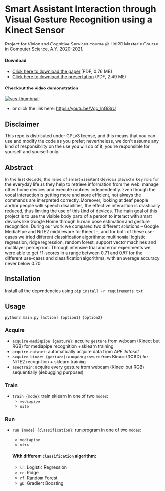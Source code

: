# Smart Assistant Interaction through Visual Gesture Recognition using a Kinect Sensor

Project for Vision and Cognitive Services course @ UniPD
Master's Course in Computer Science, A.Y. 2020-2021.


#### Download

- [Click here to download the paper](https://github.com/enricobu96/vcs-project/releases/download/v1.0.0/VCS-project_Buratto-Sciacco.pdf) (PDF, 0.76 MB)
- [Click here to download the presentation](https://github.com/enricobu96/vcs-project/releases/download/v1.0.0/Slides-VCS.pdf) (PDF, 2.49 MB)

#### Checkout the video demonstration

[![vcs-thumbnail](https://user-images.githubusercontent.com/34033090/140212453-32303eb7-8904-42ea-8dac-e8c81c1914bb.png)](https://youtu.be/Vgc_lnGi3rU)

- or click the link here: https://youtu.be/Vgc_lnGi3rU

## Disclaimer

This repo is distributed under GPLv3 license, and this means that you can use and modify the code as you prefer; nevertheless, we don't assume any kind of responsibility on the use you will do of it, you're responsible for yourself and yourself only.

## Abstract

In the last decade, the raise of smart assistant devices played a key role for the everyday life as they help to retrieve information from the web, manage other home devices and execute routines independently. 
Even though the vocal interaction is getting more and more efficient, not always the commands are interpreted correctly.
Moreover, looking at deaf people and/or people with speech disabilities, the effective interaction is drastically reduced, thus limiting the use of this kind of devices.
The main goal of this project is to use the visible body parts of a person to interact with smart devices like Google Home through human pose estimation and gesture recognition.
During our work we compared two different solutions – Google MediaPipe and NiTE2 middleware for Kinect –, and for both of these use-cases we tried different classification algorithms: multinomial logistic regression, ridge regression, random forest, support vector machines and multilayer perceptron.
Through intensive trial and error experiments we were able to get F1-scores in a range between 0.71 and 0.97 for the different use-cases and classification algorithms, with an average accuracy never below 0.70.

## Installation

Install all the dependencies using `pip install -r requirements.txt`

## Usage

`python3 main.py [action] {option1} {option2}`

### Acquire

- `acquire-mediapipe {gesture}`: acquire `gesture` from webcam (Kinect but RGB) for mediapipe recognition + sklearn training
- `acquire-dataset`: automatically acquire data from *APE dataset*
- `acquire-kinect {gesture}`: acquire `gesture` from Kinect (RGBD) for NiTE2 recognition + sklearn training
- `aseqtrain`: acquire every gesture from webcam (Kinect but RGB) sequentially (debugging purposes)

### Train

- `train {mode}`: train sklearn in one of two `modes`:
    -   `mediapipe`
    -   `nite`

### Run

- `run {mode} {classification}`: run program in one of two `modes`:
    -   `mediapipe`
    -   `nite`

    #### With different `classification` algorithm:
    - `lr`: Logistic Regression
    - `rc`: Ridge
    - `rf`: Random Forest
    - `gb`: Gradient Boosting
